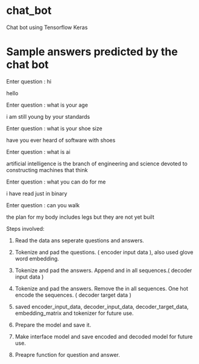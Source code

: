 # chat_bot
Chat bot using Tensorflow Keras

# Sample answers predicted by the chat bot

Enter question : hi

hello

Enter question : what is your age

i am still young by your standards

Enter question : what is your shoe size

have you ever heard of software with shoes

Enter question : what is ai

artificial intelligence is the branch of engineering and science devoted to constructing machines that think

Enter question : what you can do for me

i have read just in binary

Enter question : can you walk

the plan for my body includes legs but they are not yet built

Steps involved:

1. Read the data ans seperate questions and answers.

2. Tokenize and pad the questions. ( encoder input data ), also used glove word embedding.

3. Tokenize and pad the answers. Append <START> and <END> in all sequences.( decoder input data )

4. Tokenize and pad the answers. Remove the <START> in all sequences. One hot encode the sequences. ( decoder target data )
  
5. saved encoder_input_data, decoder_input_data, decoder_target_data, embedding_matrix and tokenizer for future use.

6. Prepare the model and save it.

7. Make interface model and save encoded and decoded model for future use.

8. Preapre function for question and answer.
